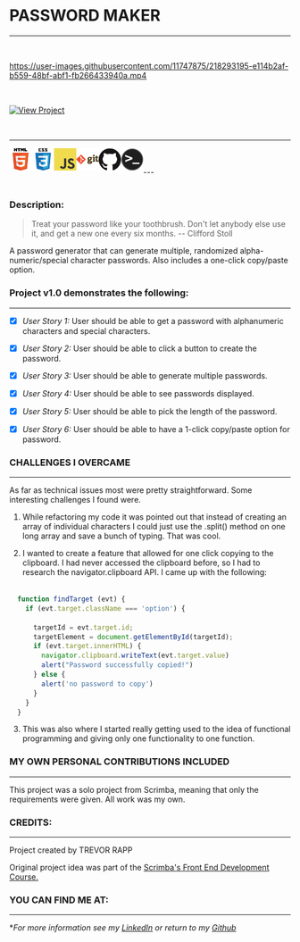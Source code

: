 # PASSWORD MAKER

---

<br>

https://user-images.githubusercontent.com/11747875/218293195-e114b2af-b559-48bf-abf1-fb266433940a.mp4

<br>

[![View Project](https://user-images.githubusercontent.com/11747875/141705232-471a0b9c-ca45-4540-a1b6-740c5e1becbe.png)](https://trrapp12.github.io/password-maker/)

<br>

---

<img align="left" alt="HTML5" width="40px" src="https://raw.githubusercontent.com/github/explore/80688e429a7d4ef2fca1e82350fe8e3517d3494d/topics/html/html.png" />
<img align="left" alt="CSS3" width="40px" src="https://raw.githubusercontent.com/github/explore/80688e429a7d4ef2fca1e82350fe8e3517d3494d/topics/css/css.png" />
<img align="left" alt="JavaScript" width="40px" src="https://raw.githubusercontent.com/github/explore/80688e429a7d4ef2fca1e82350fe8e3517d3494d/topics/javascript/javascript.png" />
<img align="left" alt="Git" width="40px" src="https://raw.githubusercontent.com/github/explore/80688e429a7d4ef2fca1e82350fe8e3517d3494d/topics/git/git.png" />
<img align="left" alt="GitHub" width="40px" src="https://raw.githubusercontent.com/github/explore/78df643247d429f6cc873026c0622819ad797942/topics/github/github.png" />
<img align="left" alt="Terminal" width="40px" src="https://raw.githubusercontent.com/github/explore/80688e429a7d4ef2fca1e82350fe8e3517d3494d/topics/terminal/terminal.png" />

<br>
<br>
---

<br>
<br>

### Description:

> Treat your password like your toothbrush. Don't let anybody else use it, and get a new one every six months.
> -- Clifford Stoll

A password generator that can generate multiple, randomized alpha-numeric/special character passwords.  Also includes a one-click copy/paste option.

### Project v1.0 demonstrates the following:
---

- [X] <em>User Story 1: </em> User should be able to get a password with alphanumeric characters and special characters.
- [X] <em>User Story 2: </em> User should be able to click a button to create the password.
- [X] <em>User Story 3: </em> User should be able to generate multiple passwords.
- [X] <em>User Story 4: </em> User should be able to see passwords displayed.
- [X] <em>User Story 5: </em> User should be able to pick the length of the password.
- [X] <em>User Story 6: </em> User should be able to have a 1-click copy/paste option for password.


### CHALLENGES I OVERCAME
---

As far as technical issues most were pretty straightforward.  Some interesting challenges I found were.

1) While refactoring my code it was pointed out that instead of creating an array of individual characters I could just use the .split() method on one long array and save a bunch of typing.  That was cool.

2) I wanted to create a feature that allowed for one click copying to the clipboard.  I had never accessed the clipboard before, so I had to research the navigator.clipboard API.  I came up with the following: 

```javascript

  function findTarget (evt) {
    if (evt.target.className === 'option') {
      
      targetId = evt.target.id;
      targetElement = document.getElementById(targetId);
      if (evt.target.innerHTML) {
        navigator.clipboard.writeText(evt.target.value)
        alert("Password successfully copied!")
      } else {
        alert('no password to copy')
      }
    }
  }
```
3. This was also where I started really getting used to the idea of functional programming and giving only one functionality to one function.


### MY OWN PERSONAL CONTRIBUTIONS INCLUDED
---

This project was a solo project from Scrimba, meaning that only the requirements were given.  All work was my own.

### CREDITS: 
---

Project created by TREVOR RAPP

Original project idea was part of the <a href="https://scrimba.com/learn/frontend"> Scrimba's Front End Development Course.</a>

### YOU CAN FIND ME AT:
---

\**For more information see my [LinkedIn](https://www.linkedin.com/in/trevor-rapp-042a1037) or return to my [Github](https://github.com/trrapp12)*

